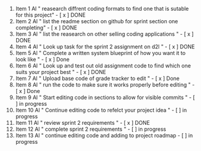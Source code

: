 1. Item 1 Al " reasearch diffrent coding formats to find one that is sutable for this project"       - [ x ]   DONE
2. Item 2 Al " list the readme section on github for sprint section one completing"                  - [ x ]   DONE
3. Item 3 Al " list the reasearch on other selling coding applications "                             - [ x ]  DONE
4. Item 4 Al " Look up task for the sprint 2 assignment on d2l "                                     - [ x ]   DONE
5. Item 5 Al " Complete a written system blueprint of how you want it to look like "                 - [ x ]  Done
6. Item 6 Al " Look up and test out old assignment code to find which one suits your project best "  - [ x ]  DONE
7. Item 7 Al " Upload base code of grade tracker to edit "                                           - [ x ] Done
8. Item 8 Al " run the code to make sure it works properly before editing "                          - [ x ]  Done
9. Item 9 Al " Start editing code in sections to allow for visible commits "                         - [  ]   in progress
10. Item 10 Al " Continue editing code to refelct your project idea "                                - [  ]   in progress
11. Item 11 Al " review sprint 2 requirements "                                                      - [ x ]  DONE
12. Item 12 Al " complete sprint 2 requirements "                                                    - [  ]  in progress
13. Item 13 Al " continue editing code and adding to project roadmap                                 - [  ]   in progress 
